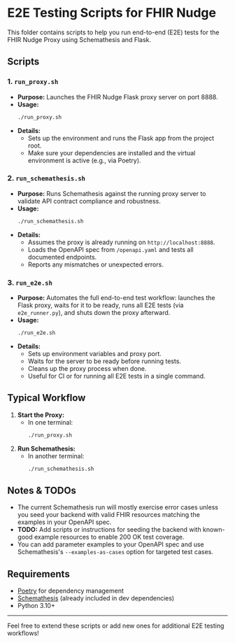 # E2E Testing Scripts for FHIR Nudge

This folder contains scripts to help you run end-to-end (E2E) tests for the FHIR Nudge Proxy using Schemathesis and Flask.

## Scripts

### 1. `run_proxy.sh`
- **Purpose:** Launches the FHIR Nudge Flask proxy server on port 8888.
- **Usage:**
  ```bash
  ./run_proxy.sh
  ```
- **Details:**
  - Sets up the environment and runs the Flask app from the project root.
  - Make sure your dependencies are installed and the virtual environment is active (e.g., via Poetry).

### 2. `run_schemathesis.sh`
- **Purpose:** Runs Schemathesis against the running proxy server to validate API contract compliance and robustness.
- **Usage:**
  ```bash
  ./run_schemathesis.sh
  ```
- **Details:**
  - Assumes the proxy is already running on `http://localhost:8888`.
  - Loads the OpenAPI spec from `/openapi.yaml` and tests all documented endpoints.
  - Reports any mismatches or unexpected errors.

### 3. `run_e2e.sh`
- **Purpose:** Automates the full end-to-end test workflow: launches the Flask proxy, waits for it to be ready, runs all E2E tests (via `e2e_runner.py`), and shuts down the proxy afterward.
- **Usage:**
  ```bash
  ./run_e2e.sh
  ```
- **Details:**
  - Sets up environment variables and proxy port.
  - Waits for the server to be ready before running tests.
  - Cleans up the proxy process when done.
  - Useful for CI or for running all E2E tests in a single command.

## Typical Workflow

1. **Start the Proxy:**
   - In one terminal:
     ```bash
     ./run_proxy.sh
     ```
2. **Run Schemathesis:**
   - In another terminal:
     ```bash
     ./run_schemathesis.sh
     ```

## Notes & TODOs
- The current Schemathesis run will mostly exercise error cases unless you seed your backend with valid FHIR resources matching the examples in your OpenAPI spec.
- **TODO:** Add scripts or instructions for seeding the backend with known-good example resources to enable 200 OK test coverage.
- You can add parameter examples to your OpenAPI spec and use Schemathesis's `--examples-as-cases` option for targeted test cases.

## Requirements
- [Poetry](https://python-poetry.org/) for dependency management
- [Schemathesis](https://schemathesis.readthedocs.io/) (already included in dev dependencies)
- Python 3.10+

---
Feel free to extend these scripts or add new ones for additional E2E testing workflows!
